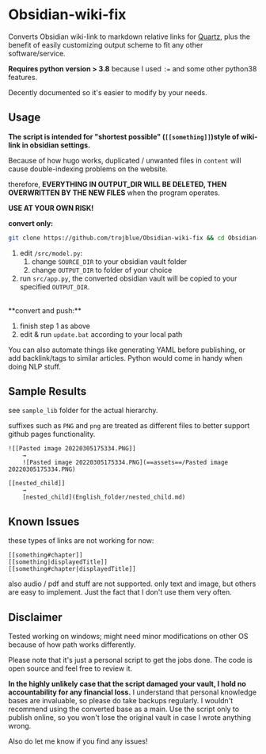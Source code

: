 # Obsidian-wiki-fix

Converts Obsidian wiki-link to markdown relative links for [Quartz](https://github.com/jackyzha0/quartz), plus the benefit of easily customizing output scheme to fit any other software/service.

**Requires python version > 3.8** because I used `:=` and some other python38 features.

Decently documented so it's easier to modify by your needs.

## Usage

**The script is intended for "shortest possible" (`[[something]]`)style of wiki-link in obsidian settings.**

Because of how hugo works, duplicated / unwanted files in `content` will cause double-indexing problems on the website. 

therefore, **EVERYTHING IN OUTPUT_DIR WILL BE DELETED, THEN OVERWRITTEN BY THE NEW FILES** when the program operates.

**USE AT YOUR OWN RISK!**


**convert only:**

```bash
git clone https://github.com/trojblue/Obsidian-wiki-fix && cd Obsidian-wiki-fix/src
```

1. edit `/src/model.py`:
   1. change `SOURCE_DIR` to your obsidian vault folder
   2. change `OUTPUT_DIR` to folder of your choice
2. run `src/app.py`, the converted obsidian vault will be copied to your specified `OUTPUT_DIR`.

<br>
**convert and push:**

1. finish step 1 as above
2. edit & run `update.bat` according to your local path

You can also automate things like generating YAML before publishing, or add backlink/tags to similar articles. Python would come in handy when doing NLP stuff.

## Sample Results

see `sample_lib` folder for the actual hierarchy.

suffixes such as `PNG` and `png` are treated as different files to better support github pages functionality.

```
![[Pasted image 20220305175334.PNG]]
    →
    ![Pasted image 20220305175334.PNG](==assets==/Pasted image 20220305175334.PNG)

[[nested_child]]
    →
    [nested_child](English_folder/nested_child.md)
```

## Known Issues

these types of links are not working for now:

```
[[something#chapter]]
[[something|displayedTitle]]
[[something#chapter|displayedTitle]]
```

also audio / pdf and stuff are not supported. only text and image, but others are easy to implement. Just the fact that I don't use them very often.

## Disclaimer

Tested working on windows; might need minor modifications on other OS because of how path works differently.

Please note that it's just a personal script to get the jobs done. The code is open source and feel free to review it.

**In the highly unlikely case that the script damaged your vault, I hold no accountability for any financial loss.** I understand that personal knowledge bases are invaluable, so please do take backups regularly. I wouldn't recommend using the converted base as a main. Use the script only to publish online, so you won't lose the original vault in case I wrote anything wrong.

Also do let me know if you find any issues!
